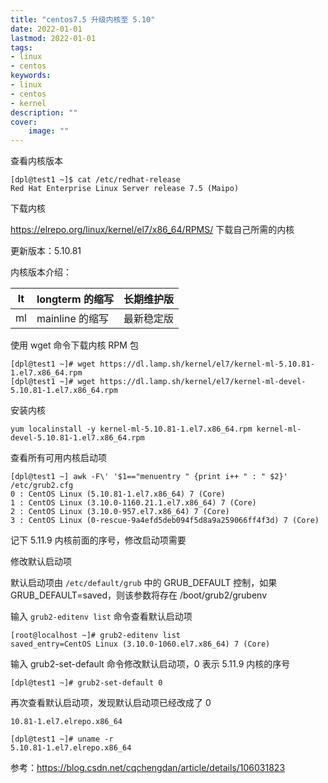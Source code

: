 ```yaml
---
title: "centos7.5 升级内核至 5.10" 
date: 2022-01-01
lastmod: 2022-01-01
tags: 
- linux
- centos
keywords:
- linux
- centos
- kernel
description: "" 
cover:
    image: "" 
---
```


查看内核版本

```textile
[dpl@test1 ~]$ cat /etc/redhat-release 
Red Hat Enterprise Linux Server release 7.5 (Maipo)
```

下载内核

<https://elrepo.org/linux/kernel/el7/x86_64/RPMS/> 下载自己所需的内核

更新版本：5.10.81

内核版本介绍：

| lt   | longterm 的缩写 | 长期维护版 |
| ---- | -------------- | ---------- |
| ml | mainline 的缩写 | 最新稳定版 |

使用 wget 命令下载内核 RPM 包

```textile
[dpl@test1 ~]# wget https://dl.lamp.sh/kernel/el7/kernel-ml-5.10.81-1.el7.x86_64.rpm
[dpl@test1 ~]# wget https://dl.lamp.sh/kernel/el7/kernel-ml-devel-5.10.81-1.el7.x86_64.rpm
```

安装内核

```textile
yum localinstall -y kernel-ml-5.10.81-1.el7.x86_64.rpm kernel-ml-devel-5.10.81-1.el7.x86_64.rpm
```

查看所有可用内核启动项

```textile
[dpl@test1 ~] awk -F\' '$1=="menuentry " {print i++ " : " $2}' /etc/grub2.cfg
0 : CentOS Linux (5.10.81-1.el7.x86_64) 7 (Core)
1 : CentOS Linux (3.10.0-1160.21.1.el7.x86_64) 7 (Core)
2 : CentOS Linux (3.10.0-957.el7.x86_64) 7 (Core)
3 : CentOS Linux (0-rescue-9a4efd5deb094f5d8a9a259066ff4f3d) 7 (Core)
```

记下 5.11.9 内核前面的序号，修改启动项需要

修改默认启动项

默认启动项由 `/etc/default/grub` 中的 GRUB_DEFAULT 控制，如果 GRUB_DEFAULT=saved，则该参数将存在 /boot/grub2/grubenv

输入 `grub2-editenv list` 命令查看默认启动项

```textile
[root@localhost ~]# grub2-editenv list
saved_entry=CentOS Linux (3.10.0-1060.el7.x86_64) 7 (Core)
```

输入 grub2-set-default 命令修改默认启动项，0 表示 5.11.9 内核的序号

```textile
[dpl@test1 ~]# grub2-set-default 0
```

再次查看默认启动项，发现默认启动项已经改成了 0

```textile
10.81-1.el7.elrepo.x86_64

[dpl@test1 ~]# uname -r
5.10.81-1.el7.elrepo.x86_64
```

参考：<https://blog.csdn.net/cqchengdan/article/details/106031823>
